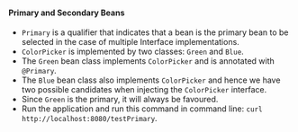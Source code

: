 #### Primary and Secondary Beans
* `Primary` is a qualifier that indicates that a bean is the primary bean to be selected in the case of multiple Interface implementations.
* `ColorPicker` is implemented by two classes: `Green` and `Blue`.
* The `Green` bean class implements `ColorPicker` and is annotated with `@Primary`.
* The `Blue` bean class also implements `ColorPicker` and hence we have two possible candidates when injecting the `ColorPicker` interface.
* Since `Green` is the primary, it will always be favoured.
* Run the application and run this command in command line: `curl http://localhost:8080/testPrimary`.